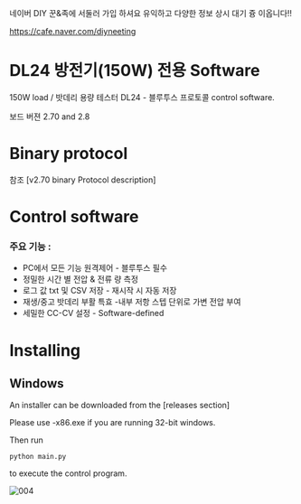 
네이버 DIY 꾼&족에 서둘러 가입 하셔요 유익하고 다양한 정보 상시 대기 즁 이옵니다!!

https://cafe.naver.com/diyneeting



# DL24 방전기(150W) 전용 Software
150W load / 밧데리 용량 테스터 DL24 - 블루투스 프로토콜 control software.

보드 버젼 2.70 and 2.8

# Binary protocol

참조 [v2.70 binary Protocol description]

# Control software

### 주요 기능 :

- PC에서 모든 기능 원격제어 - 블루투스 필수 
- 정밀한 시간 별 전압 & 전류 량 측정
- 로그 값 txt 및 CSV 저장 - 재시작 시 자동 저장
- 재생/중고 밧데리 부활 특효 -내부 저항 스텝 단위로 가변 전압 부여 
- 세밀한 CC-CV 설정 - Software-defined 

# Installing

## Windows

An installer can be downloaded from the [releases section]

Please use -x86.exe if you are running 32-bit windows.



Then run
```
python main.py
```
to execute the control program.

![004](https://github.com/ktaejung01/Dischager_DL24/assets/83075594/c495ee0a-db04-4561-86c6-659a64f253c1)
